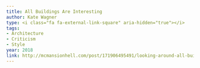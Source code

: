 ```yaml
---
title: All Buildings Are Interesting
author: Kate Wagner
type: <i class="fa fa-external-link-square" aria-hidden="true"></i>
tags:
- Architecture
- Criticism
- Style
year: 2018
link: http://mcmansionhell.com/post/171906495491/looking-around-all-buildings-are-interesting
---
```

